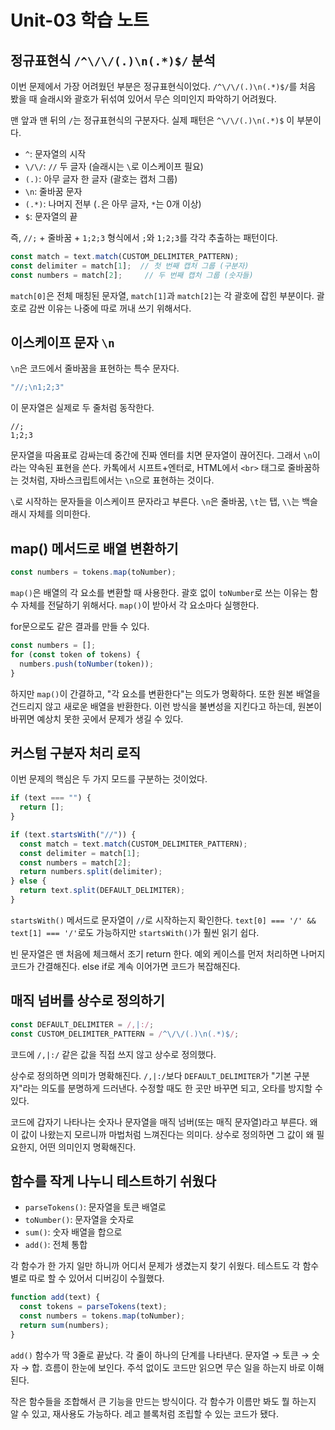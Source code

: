 # Unit-03 학습 노트

## 정규표현식 `/^\/\/(.)\n(.*)$/` 분석

이번 문제에서 가장 어려웠던 부분은 정규표현식이었다. `/^\/\/(.)\n(.*)$/`를 처음 봤을 때 슬래시와 괄호가 뒤섞여 있어서 무슨 의미인지 파악하기 어려웠다.

맨 앞과 맨 뒤의 `/`는 정규표현식의 구분자다. 실제 패턴은 `^\/\/(.)\n(.*)$` 이 부분이다.

- `^`: 문자열의 시작
- `\/\/`: `//` 두 글자 (슬래시는 `\`로 이스케이프 필요)
- `(.)`: 아무 글자 한 글자 (괄호는 캡처 그룹)
- `\n`: 줄바꿈 문자
- `(.*)`: 나머지 전부 (`.`은 아무 글자, `*`는 0개 이상)
- `$`: 문자열의 끝

즉, `//;` + 줄바꿈 + `1;2;3` 형식에서 `;`와 `1;2;3`를 각각 추출하는 패턴이다.

```js
const match = text.match(CUSTOM_DELIMITER_PATTERN);
const delimiter = match[1];  // 첫 번째 캡처 그룹 (구분자)
const numbers = match[2];     // 두 번째 캡처 그룹 (숫자들)
```

`match[0]`은 전체 매칭된 문자열, `match[1]`과 `match[2]`는 각 괄호에 잡힌 부분이다. 괄호로 감싼 이유는 나중에 따로 꺼내 쓰기 위해서다.

## 이스케이프 문자 `\n`

`\n`은 코드에서 줄바꿈을 표현하는 특수 문자다.

```js
"//;\n1;2;3"
```

이 문자열은 실제로 두 줄처럼 동작한다.
```
//;
1;2;3
```

문자열을 따옴표로 감싸는데 중간에 진짜 엔터를 치면 문자열이 끊어진다. 그래서 `\n`이라는 약속된 표현을 쓴다. 카톡에서 시프트+엔터로, HTML에서 `<br>` 태그로 줄바꿈하는 것처럼, 자바스크립트에서는 `\n`으로 표현하는 것이다.

`\`로 시작하는 문자들을 이스케이프 문자라고 부른다. `\n`은 줄바꿈, `\t`는 탭, `\\`는 백슬래시 자체를 의미한다.

## map() 메서드로 배열 변환하기

```js
const numbers = tokens.map(toNumber);
```

`map()`은 배열의 각 요소를 변환할 때 사용한다. 괄호 없이 `toNumber`로 쓰는 이유는 함수 자체를 전달하기 위해서다. `map()`이 받아서 각 요소마다 실행한다.

for문으로도 같은 결과를 만들 수 있다.

```js
const numbers = [];
for (const token of tokens) {
  numbers.push(toNumber(token));
}
```

하지만 `map()`이 간결하고, "각 요소를 변환한다"는 의도가 명확하다. 또한 원본 배열을 건드리지 않고 새로운 배열을 반환한다. 이런 방식을 불변성을 지킨다고 하는데, 원본이 바뀌면 예상치 못한 곳에서 문제가 생길 수 있다.

## 커스텀 구분자 처리 로직

이번 문제의 핵심은 두 가지 모드를 구분하는 것이었다.

```js
if (text === "") {
  return [];
}

if (text.startsWith("//")) {
  const match = text.match(CUSTOM_DELIMITER_PATTERN);
  const delimiter = match[1];
  const numbers = match[2];
  return numbers.split(delimiter);
} else {
  return text.split(DEFAULT_DELIMITER);
}
```

`startsWith()` 메서드로 문자열이 `//`로 시작하는지 확인한다. `text[0] === '/' && text[1] === '/'`로도 가능하지만 `startsWith()`가 훨씬 읽기 쉽다.

빈 문자열은 맨 처음에 체크해서 조기 return 한다. 예외 케이스를 먼저 처리하면 나머지 코드가 간결해진다. else if로 계속 이어가면 코드가 복잡해진다.

## 매직 넘버를 상수로 정의하기

```js
const DEFAULT_DELIMITER = /,|:/;
const CUSTOM_DELIMITER_PATTERN = /^\/\/(.)\n(.*)$/;
```

코드에 `/,|:/` 같은 값을 직접 쓰지 않고 상수로 정의했다.

상수로 정의하면 의미가 명확해진다. `/,|:/`보다 `DEFAULT_DELIMITER`가 "기본 구분자"라는 의도를 분명하게 드러낸다. 수정할 때도 한 곳만 바꾸면 되고, 오타를 방지할 수 있다.

코드에 갑자기 나타나는 숫자나 문자열을 매직 넘버(또는 매직 문자열)라고 부른다. 왜 이 값이 나왔는지 모르니까 마법처럼 느껴진다는 의미다. 상수로 정의하면 그 값이 왜 필요한지, 어떤 의미인지 명확해진다.

## 함수를 작게 나누니 테스트하기 쉬웠다

- `parseTokens()`: 문자열을 토큰 배열로
- `toNumber()`: 문자열을 숫자로
- `sum()`: 숫자 배열을 합으로
- `add()`: 전체 통합

각 함수가 한 가지 일만 하니까 어디서 문제가 생겼는지 찾기 쉬웠다. 테스트도 각 함수별로 따로 할 수 있어서 디버깅이 수월했다.

```js
function add(text) {
  const tokens = parseTokens(text);
  const numbers = tokens.map(toNumber);
  return sum(numbers);
}
```

`add()` 함수가 딱 3줄로 끝났다. 각 줄이 하나의 단계를 나타낸다. 문자열 → 토큰 → 숫자 → 합. 흐름이 한눈에 보인다. 주석 없이도 코드만 읽으면 무슨 일을 하는지 바로 이해된다.

작은 함수들을 조합해서 큰 기능을 만드는 방식이다. 각 함수가 이름만 봐도 뭘 하는지 알 수 있고, 재사용도 가능하다. 레고 블록처럼 조립할 수 있는 코드가 됐다.
